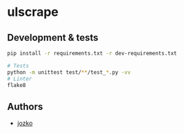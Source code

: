 # ulscrape

## Development & tests

```bash
pip install -r requirements.txt -r dev-requirements.txt
```

```bash
# Tests
python -m unittest test/**/test_*.py -vv
# Linter
flake8
```

## Authors

- [jozko](https://github.com/jozko)

